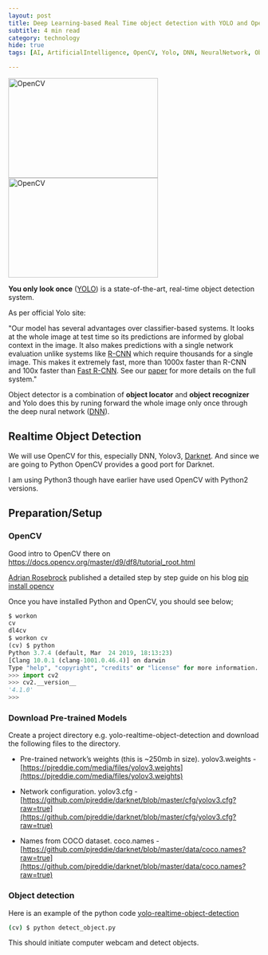 ```yaml
---
layout: post
title: Deep Learning-based Real Time object detection with YOLO and OpenCV
subtitle: 4 min read
category: technology
hide: true
tags: [AI, ArtificialIntelligence, OpenCV, Yolo, DNN, NeuralNetwork, ObjectDetection, ComputerVision]

---
```


<img src="https://manmohanp.github.io/assets/img/opencv.png" alt="OpenCV" width="300" height="200"/> <img src="https://manmohanp.github.io/assets/img/yolo.png" alt="OpenCV" width="300" height="200"/>

**You only look once** ([YOLO](https://pjreddie.com/darknet/yolo/)) is a state-of-the-art, real-time object detection system.

As per official Yolo site:

"Our model has several advantages over classifier-based systems. It looks at the whole image at test time so its predictions are informed by global context in the image. It also makes predictions with a single network evaluation unlike systems like [R-CNN](https://github.com/rbgirshick/rcnn) which require thousands for a single image. This makes it extremely fast, more than 1000x faster than R-CNN and 100x faster than [Fast R-CNN](https://github.com/rbgirshick/fast-rcnn). See our [paper](https://pjreddie.com/media/files/papers/YOLOv3.pdf) for more details on the full system."

Object detector is a combination of **object locator** and **object recognizer** and Yolo does this by runing forward the whole image only once through the deep nural network ([DNN](https://papers.nips.cc/paper/5207-deep-neural-networks-for-object-detection.pdf)).

## Realtime Object Detection

We will use OpenCV for this, especially DNN, Yolov3, [Darknet](https://pjreddie.com/darknet/). And since we are going to Python OpenCV provides a good port for Darknet.

I am using Python3 though have earlier have used OpenCV with Python2 versions.

## Preparation/Setup

### OpenCV

Good intro to OpenCV there on https://docs.opencv.org/master/d9/df8/tutorial_root.html

[Adrian Rosebrock](https://www.pyimagesearch.com/author/adrian/) published a detailed step by step guide on his blog [pip install opencv](https://www.pyimagesearch.com/2018/09/19/pip-install-opencv/)

Once you have installed Python and OpenCV, you should see below;

```python
$ workon
cv
dl4cv
$ workon cv
(cv) $ python
Python 3.7.4 (default, Mar  24 2019, 18:13:23) 
[Clang 10.0.1 (clang-1001.0.46.4)] on darwin
Type "help", "copyright", "credits" or "license" for more information.
>>> import cv2
>>> cv2.__version__
'4.1.0'
>>> 
```

### Download Pre-trained Models

Create a project directory e.g. yolo-realtime-object-detection and download the following files to the directory.

- Pre-trained network’s weights (this is ~250mb in size). yolov3.weights - [https://pjreddie.com/media/files/yolov3.weights](https://pjreddie.com/media/files/yolov3.weights)

- Network configuration. yolov3.cfg - [https://github.com/pjreddie/darknet/blob/master/cfg/yolov3.cfg?raw=true](https://github.com/pjreddie/darknet/blob/master/cfg/yolov3.cfg?raw=true)

- Names from COCO dataset. coco.names - [https://github.com/pjreddie/darknet/blob/master/data/coco.names?raw=true](https://github.com/pjreddie/darknet/blob/master/data/coco.names?raw=true)

### Object detection

Here is an example of the python code [yolo-realtime-object-detection](https://github.com/manmohanp/machineintelligence/tree/master/yolo-realtime-object-detection)

```bash
(cv) $ python detect_object.py
```

This should initiate computer webcam and detect objects.